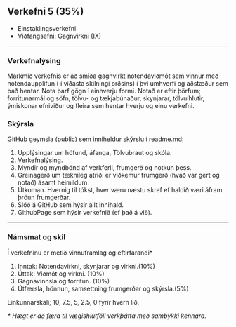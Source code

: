 ## Verkefni 5 (35%)  

* Einstaklingsverkefni
* Viðfangsefni: Gagnvirkni (IX)

---
### Verkefnalýsing
Markmið verkefnis er að smíða gagnvirkt notendaviðmót sem vinnur með notendaupplifun ( í víðasta
skilningi orðsins) í því umhverfi og aðstæður sem það hentar. Nota þarf gögn í einhverju formi.
Notað er eftir þörfum; forritunarmál og söfn, tölvu- og tækjabúnaður, skynjarar, tölvuíhlutir,
ýmiskonar efniviður og fleira sem hentar hverju og einu verkefni.


### Skýrsla
GitHub geymsla (public) sem inniheldur skýrslu í readme.md:

  1. Upplýsingar um höfund, áfanga, Tölvubraut og skóla.
  1. Verkefnalýsing.
  1. Myndir og myndbönd af verkferli, frumgerð og notkun þess.
  1. Greinagerð um tæknileg atriði er viðkemur frumgerð (hvað var gert og notað) ásamt
  heimildum. 
  1. Útkoman. Hvernig til tókst, hver væru næstu skref ef haldið væri áfram þróun frumgerðar.
  1. Slóð á GitHub sem hýsir allt innihald.
  1. GithubPage sem hýsir verkefnið (ef það á við).

---

### Námsmat og skil
Í verkefninu er metið vinnuframlag og eftirfarandi*

1. Inntak: Notendavirkni, skynjarar og virkni.(10%)
1. Úttak: Viðmót og virkni. (10%)
1. Gagnavinnsla og forritun. (10%)
1. Útfærsla, hönnun, samsettning frumgerðar og skýrsla.(5%)

Einkunnarskali; 10, 7.5, 5, 2.5, 0 fyrir hvern lið. 

_* Hægt er að færa til vægishlutföll verkþátta með samþykki kennara._


